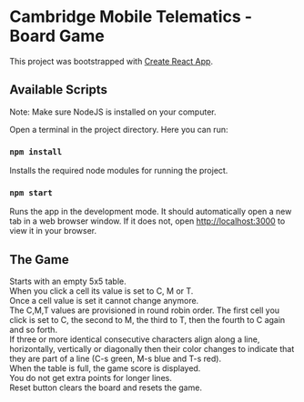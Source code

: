 # Cambridge Mobile Telematics - Board Game

This project was bootstrapped with [Create React App](https://github.com/facebook/create-react-app).

## Available Scripts

Note: Make sure NodeJS is installed on your computer.

Open a terminal in the project directory. Here you can run:

### `npm install`

Installs the required node modules for running the project.

### `npm start`

Runs the app in the development mode.
It should automatically open a new tab in a web browser window. If it does not, open [http://localhost:3000](http://localhost:3000) to view it in your browser.

## The Game
Starts with an empty 5x5 table. \
When you click a cell its value is set to C, M or T. \
Once a cell value is set it cannot change anymore. \
The C,M,T values are provisioned in round robin order. The first cell you click is set to C, the second to M, the third to T, then the fourth to C again and so forth. \
If three or more identical consecutive characters align along a line, horizontally, vertically or diagonally then their color changes to indicate that they are part of a line (C-s green, M-s blue and T-s red). \
When the table is full, the game score is displayed. \
You do not get extra points for longer lines. \
Reset button clears the board and resets the game.